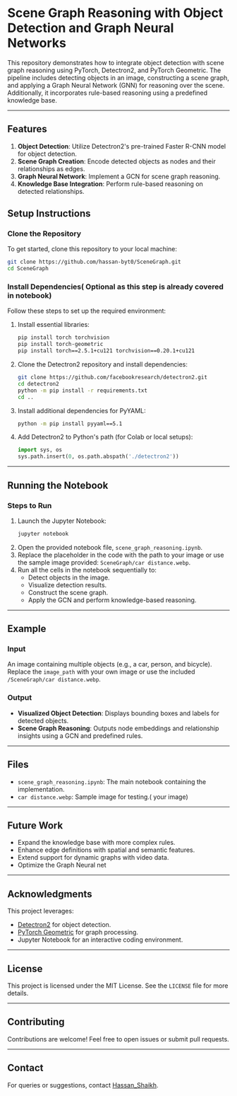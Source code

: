 # Scene Graph Reasoning with Object Detection and Graph Neural Networks

This repository demonstrates how to integrate object detection with scene graph reasoning using PyTorch, Detectron2, and PyTorch Geometric. The pipeline includes detecting objects in an image, constructing a scene graph, and applying a Graph Neural Network (GNN) for reasoning over the scene. Additionally, it incorporates rule-based reasoning using a predefined knowledge base.

---

## Features
1. **Object Detection**: Utilize Detectron2's pre-trained Faster R-CNN model for object detection.
2. **Scene Graph Creation**: Encode detected objects as nodes and their relationships as edges.
3. **Graph Neural Network**: Implement a GCN for scene graph reasoning.
4. **Knowledge Base Integration**: Perform rule-based reasoning on detected relationships.


## Setup Instructions

### Clone the Repository
To get started, clone this repository to your local machine:
```bash
git clone https://github.com/hassan-byt0/SceneGraph.git
cd SceneGraph
```

### Install Dependencies( Optional as this step is already covered in notebook)
Follow these steps to set up the required environment:
1. Install essential libraries:
    ```bash
    pip install torch torchvision
    pip install torch-geometric
    pip install torch==2.5.1+cu121 torchvision==0.20.1+cu121
    ```

2. Clone the Detectron2 repository and install dependencies:
    ```bash
    git clone https://github.com/facebookresearch/detectron2.git
    cd detectron2
    python -m pip install -r requirements.txt
    cd ..
    ```

3. Install additional dependencies for PyYAML:
    ```bash
    python -m pip install pyyaml==5.1
    ```

4. Add Detectron2 to Python's path (for Colab or local setups):
    ```python
    import sys, os
    sys.path.insert(0, os.path.abspath('./detectron2'))
    ```

---

## Running the Notebook
### Steps to Run
1. Launch the Jupyter Notebook:
    ```bash
    jupyter notebook
    ```
2. Open the provided notebook file, `scene_graph_reasoning.ipynb`.
3. Replace the placeholder in the code with the path to your image or use the sample image provided: `SceneGraph/car distance.webp`.
4. Run all the cells in the notebook sequentially to:
    - Detect objects in the image.
    - Visualize detection results.
    - Construct the scene graph.
    - Apply the GCN and perform knowledge-based reasoning.

---

## Example
### Input
An image containing multiple objects (e.g., a car, person, and bicycle). Replace the `image_path` with your own image or use the included `/SceneGraph/car distance.webp`.

### Output
- **Visualized Object Detection**: Displays bounding boxes and labels for detected objects.
- **Scene Graph Reasoning**: Outputs node embeddings and relationship insights using a GCN and predefined rules.

---

## Files
- `scene_graph_reasoning.ipynb`: The main notebook containing the implementation.
- `car distance.webp`: Sample image for testing.( your image)

---

## Future Work
- Expand the knowledge base with more complex rules.
- Enhance edge definitions with spatial and semantic features.
- Extend support for dynamic graphs with video data.
- Optimize the Graph Neural net

---

## Acknowledgments
This project leverages:
- [Detectron2](https://github.com/facebookresearch/detectron2) for object detection.
- [PyTorch Geometric](https://pytorch-geometric.readthedocs.io/) for graph processing.
- Jupyter Notebook for an interactive coding environment.

---

## License
This project is licensed under the MIT License. See the `LICENSE` file for more details.

---

## Contributing
Contributions are welcome! Feel free to open issues or submit pull requests.

---

## Contact
For queries or suggestions, contact [Hassan_Shaikh](shaikhhassan0502@gmail.com).
```
